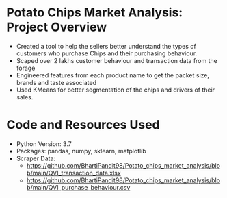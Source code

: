 # Potato Chips Market Analysis: Project Overview
- Created a tool to help the sellers better understand the types of customers who purchase Chips and their purchasing behaviour.
- Scaped over 2 lakhs customer behaviour and transaction data from the forage
- Engineered features from each product name to get the packet size, brands and taste associated
- Used KMeans for better segmentation of the chips and drivers of their sales.

# Code and Resources Used
- Python Version: 3.7
- Packages: pandas, numpy, sklearn, matplotlib
- Scraper Data:
    - https://github.com/BhartiPandit98/Potato_chips_market_analysis/blob/main/QVI_transaction_data.xlsx
    - https://github.com/BhartiPandit98/Potato_chips_market_analysis/blob/main/QVI_purchase_behaviour.csv

